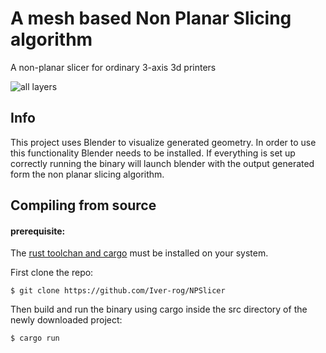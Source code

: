 # A mesh based Non Planar Slicing algorithm
A non-planar slicer for ordinary 3-axis 3d printers

![all layers](https://github.com/user-attachments/assets/915c0d88-418c-471f-b9cf-0dfd3c7f9381)

## Info
This project uses Blender to visualize generated geometry. In order to use this functionality Blender needs to be installed. If everything is set up correctly running the binary will launch blender with the output generated form the non planar slicing algorithm.

## Compiling from source

#### prerequisite: 
The [rust toolchan and cargo](https://www.rust-lang.org/tools/install) must be installed on your system.

First clone the repo:
```console
$ git clone https://github.com/Iver-rog/NPSlicer
```
Then build and run the binary using cargo inside the src directory of the newly downloaded project:
```console
$ cargo run
```
